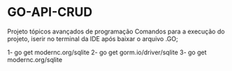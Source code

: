# GO-API-CRUD
Projeto tópicos avançados de programação 
Comandos para a execução do projeto, iserir no terminal da IDE após baixar o arquivo .GO;

1- go get modernc.org/sqlite
2- go get gorm.io/driver/sqlite
3- go get modernc.org/sqlite

